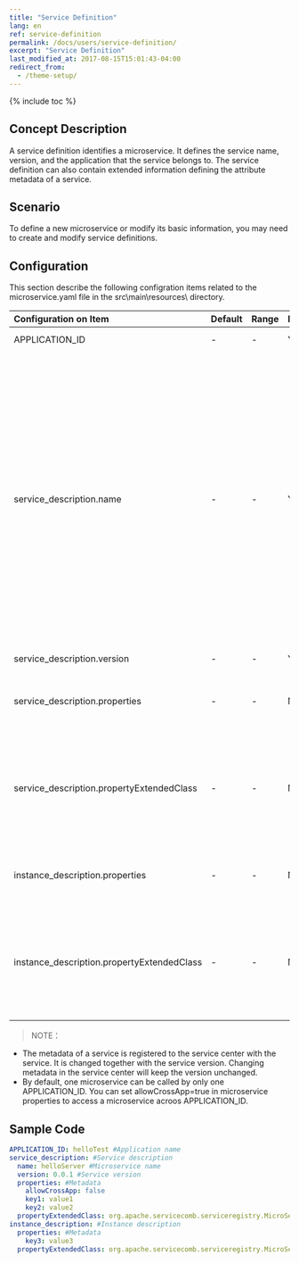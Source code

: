 ```yaml
---
title: "Service Definition"
lang: en
ref: service-definition
permalink: /docs/users/service-definition/
excerpt: "Service Definition"
last_modified_at: 2017-08-15T15:01:43-04:00
redirect_from:
  - /theme-setup/
---
```


{% include toc %}
## Concept Description

A service definition identifies a microservice. It defines the service name, version, and the application that the service belongs to. The service definition can also contain extended information defining the attribute metadata of a service.

## Scenario

To define a new microservice or modify its basic information, you may need to create and modify service definitions.

## Configuration

This section describe the following configration items related to the microservice.yaml file in the src\main\resources\ directory.

| Configuration on Item                    | Default | Range | Mandatory | Description                              | Remarks                                  |
| :--------------------------------------- | :------ | :---- | :-------- | :--------------------------------------- | :--------------------------------------- |
| APPLICATION\_ID                          | -       | -     | Yes       | Indicates an application name.           | -                                        |
| service\_description.name                | -       | -     | Yes       | Indicates a microservice name            | The microservice name should be unique within an application. The name can contain digits, uppercase and lowercase letters, hyphens(-), underscores(_), and periods(.); and can neither start nor end with punctuations. The naming rule is as follows: ^\[a-zA-Z0-9\]+$\|^\[a-zA-Z0-9\]\[a-zA-Z0-9\_-.\]\*\[a-zA-Z0-9\]$. |
| service\_description.version             | -       | -     | Yes       | Indicates a service version.             | -                                        |
| service\_description.properties          | -       | -     | No        | Configures microservice metadata(in the microservice.yaml file). | -                                        |
| service\_description.propertyExtendedClass | -       | -     | No        | Configures microservice metadata(through the PropertyExtended API). | The configurations returned through the API will overwrite those with the same keys in the configuration file. |
| instance\_description.properties         | -       | -     | No        | Configures instance metadata(in the microservice.yaml file) |                                          |
| instance\_description.propertyExtendedClass | -       | -     | No        | Configures microservice metadata(through the PropertyExtended API). | The configurations returned through the API will overwrite thos with the same keys in the configuration file. |

> NOTE：
- The metadata of a service is registered to the service center with the service. It is changed together with the service version. Changing metadata in the service center will keep the version unchanged.
- By default, one microservice can be called by only one APPLICATION_ID. You can set allowCrossApp=true in microservice properties to access a microservice acroos APPLICATION_ID.

## Sample Code

```yaml
APPLICATION_ID: helloTest #Application name
service_description: #Service description
  name: helloServer #Microservice name
  version: 0.0.1 #Service version
  properties: #Metadata
    allowCrossApp: false
    key1: value1
    key2: value2
  propertyExtendedClass: org.apache.servicecomb.serviceregistry.MicroServicePropertyExtendedStub
instance_description: #Instance description
  properties: #Metadata
    key3: value3
  propertyExtendedClass: org.apache.servicecomb.serviceregistry.MicroServicePropertyExtendedStub
```

